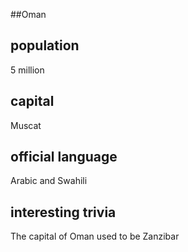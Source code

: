 ##Oman
## population
5 million

## capital
Muscat
 
## official language
Arabic and Swahili

## interesting trivia
The capital of Oman used to be Zanzibar


